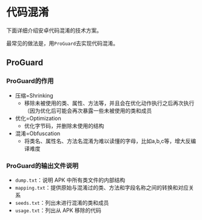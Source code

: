 # 代码混淆

下面详细介绍安卓代码混淆的技术方案。

最常见的做法是，用`ProGuard`去实现代码混淆。

## ProGuard

### ProGuard的作用

* 压缩=Shrinking
  * 移除未被使用的类、属性、方法等，并且会在优化动作执行之后再次执行（因为优化后可能会再次暴露一些未被使用的类和成员
* 优化=Optimization
  * 优化字节码，并删除未使用的结构
* 混淆=Obfuscation
  * 将类名、属性名、方法名混淆为难以读懂的字母，比如a,b,c等，增大反编译难度

### ProGuard的输出文件说明

* `dump.txt`：说明 APK 中所有类文件的内部结构
* `mapping.txt`：提供原始与混淆过的类、方法和字段名称之间的转换和对应关系
* `seeds.txt`：列出未进行混淆的类和成员
* `usage.txt`：列出从 APK 移除的代码
